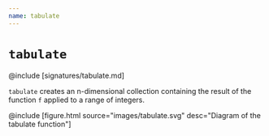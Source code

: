 ```yaml
---
name: tabulate
---
```


# `tabulate`

@include [signatures/tabulate.md]

`tabulate` creates an n-dimensional collection containing the result of the function `f` applied to a range of integers.

@include [figure.html source="images/tabulate.svg" desc="Diagram of the tabulate function"]
